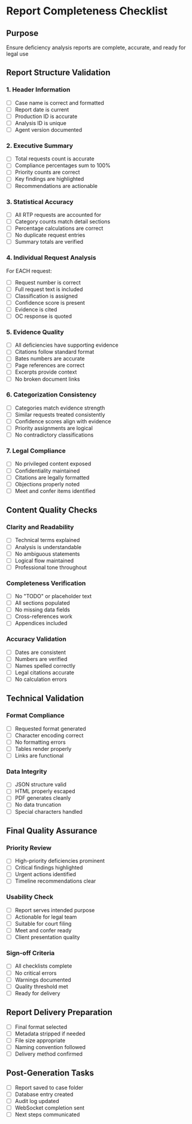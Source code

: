 # Report Completeness Checklist

## Purpose
Ensure deficiency analysis reports are complete, accurate, and ready for legal use

## Report Structure Validation

### 1. Header Information
- [ ] Case name is correct and formatted
- [ ] Report date is current
- [ ] Production ID is accurate
- [ ] Analysis ID is unique
- [ ] Agent version documented

### 2. Executive Summary
- [ ] Total requests count is accurate
- [ ] Compliance percentages sum to 100%
- [ ] Priority counts are correct
- [ ] Key findings are highlighted
- [ ] Recommendations are actionable

### 3. Statistical Accuracy
- [ ] All RTP requests are accounted for
- [ ] Category counts match detail sections
- [ ] Percentage calculations are correct
- [ ] No duplicate request entries
- [ ] Summary totals are verified

### 4. Individual Request Analysis
For EACH request:
- [ ] Request number is correct
- [ ] Full request text is included
- [ ] Classification is assigned
- [ ] Confidence score is present
- [ ] Evidence is cited
- [ ] OC response is quoted

### 5. Evidence Quality
- [ ] All deficiencies have supporting evidence
- [ ] Citations follow standard format
- [ ] Bates numbers are accurate
- [ ] Page references are correct
- [ ] Excerpts provide context
- [ ] No broken document links

### 6. Categorization Consistency
- [ ] Categories match evidence strength
- [ ] Similar requests treated consistently
- [ ] Confidence scores align with evidence
- [ ] Priority assignments are logical
- [ ] No contradictory classifications

### 7. Legal Compliance
- [ ] No privileged content exposed
- [ ] Confidentiality maintained
- [ ] Citations are legally formatted
- [ ] Objections properly noted
- [ ] Meet and confer items identified

## Content Quality Checks

### Clarity and Readability
- [ ] Technical terms explained
- [ ] Analysis is understandable
- [ ] No ambiguous statements
- [ ] Logical flow maintained
- [ ] Professional tone throughout

### Completeness Verification
- [ ] No "TODO" or placeholder text
- [ ] All sections populated
- [ ] No missing data fields
- [ ] Cross-references work
- [ ] Appendices included

### Accuracy Validation
- [ ] Dates are consistent
- [ ] Numbers are verified
- [ ] Names spelled correctly
- [ ] Legal citations accurate
- [ ] No calculation errors

## Technical Validation

### Format Compliance
- [ ] Requested format generated
- [ ] Character encoding correct
- [ ] No formatting errors
- [ ] Tables render properly
- [ ] Links are functional

### Data Integrity
- [ ] JSON structure valid
- [ ] HTML properly escaped
- [ ] PDF generates cleanly
- [ ] No data truncation
- [ ] Special characters handled

## Final Quality Assurance

### Priority Review
- [ ] High-priority deficiencies prominent
- [ ] Critical findings highlighted
- [ ] Urgent actions identified
- [ ] Timeline recommendations clear

### Usability Check
- [ ] Report serves intended purpose
- [ ] Actionable for legal team
- [ ] Suitable for court filing
- [ ] Meet and confer ready
- [ ] Client presentation quality

### Sign-off Criteria
- [ ] All checklists complete
- [ ] No critical errors
- [ ] Warnings documented
- [ ] Quality threshold met
- [ ] Ready for delivery

## Report Delivery Preparation
- [ ] Final format selected
- [ ] Metadata stripped if needed
- [ ] File size appropriate
- [ ] Naming convention followed
- [ ] Delivery method confirmed

## Post-Generation Tasks
- [ ] Report saved to case folder
- [ ] Database entry created
- [ ] Audit log updated
- [ ] WebSocket completion sent
- [ ] Next steps communicated
